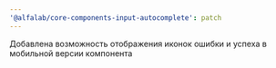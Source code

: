 ```yaml
---
'@alfalab/core-components-input-autocomplete': patch
---
```


Добавлена возможность отображения иконок ошибки и успеха в мобильной версии компонента
